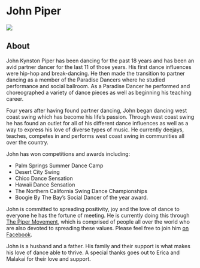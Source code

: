 # John Piper
<img src="https://s1dancefest.s3.amazonaws.com/John%20Piper.jpg" />

## About
John Kynston Piper has been dancing for the past 18 years and has been an avid partner dancer for the last 11 of those years. His first dance influences were hip-hop and break-dancing. He then made the transition to partner dancing as a member of the Paradise Dancers where he studied performance and social ballroom. As a Paradise Dancer he performed and choreographed a variety of dance pieces as well as beginning his teaching career.

Four years after having found partner dancing, John began dancing west coast swing which has become his life’s passion. Through west coast swing he has found an outlet for all of his different dance influences as well as a way to express his love of diverse types of music. He currently deejays, teaches, competes in and performs west coast swing in communities all over the country.

John has won competitions and awards including:
* Palm Springs Summer Dance Camp
* Desert City Swing
* Chico Dance Sensation
* Hawaii Dance Sensation
* The Northern California Swing Dance Championships
* Boogie By The Bay’s Social Dancer of the year award.

John is committed to spreading positivity, joy and the love of dance to everyone he has the fortune of meeting. He is currently doing this through <a href="http://facebook.com/ThePiperMovement">The Piper Movement</a>, which is comprised of people all over the world who are also devoted to spreading these values. Please feel free to join him <a href="http://facebook.com/ThePiperMovement">on Facebook</a>.

John is a husband and a father. His family and their support is what makes his love of dance able to thrive. A special thanks goes out to Erica and Malakai for their love and support.